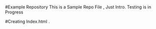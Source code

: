 #Example Repository
This is a Sample Repo File , Just Intro.
Testing is in Progress

#Creating Index.html .
